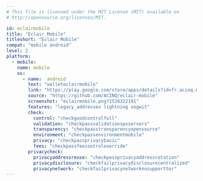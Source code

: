 ```yaml
---
# This file is licensed under the MIT License (MIT) available on
# http://opensource.org/licenses/MIT.

id: eclairmobile
title: "Eclair Mobile"
titleshort: "Eclair Mobile"
compat: "mobile android"
level: 2
platform:
  - mobile:
    name: mobile
    os:
      - name:  android
        text: "walleteclairmobile"
        link: "https://play.google.com/store/apps/details?id=fr.acinq.eclair.wallet"
        source: "https://github.com/ACINQ/eclair-mobile"
        screenshot: "eclairmobile.png?1528322191"
        features: "legacy_addresses lightning segwit"
        check:
          control: "checkgoodcontrolfull"
          validation: "checkpassvalidationspvservers"
          transparency: "checkpasstransparencyopensource"
          environment: "checkpassenvironmentmobile"
          privacy: "checkpassprivacybasic"
          fees: "checkpassfeecontroloverride"
        privacycheck:
          privacyaddressreuse: "checkpassprivacyaddressrotation"
          privacydisclosure: "checkfailprivacydisclosurecentralized"
          privacynetwork: "checkfailprivacynetworknosupporttor"
---
```

